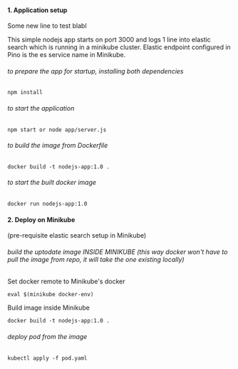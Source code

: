 #### 1. Application setup

Some new line to test blabl

This simple nodejs app starts on port 3000 and logs 1 line into elastic search which is running in a minikube cluster. Elastic endpoint configured in Pino is the es service name in Minikube.

###### to prepare the app for startup, installing both dependencies 
    
    npm install

###### to start the application

    npm start or node app/server.js

###### to build the image from Dockerfile

    docker build -t nodejs-app:1.0 .

###### to start the built docker image

    docker run nodejs-app:1.0


#### 2. Deploy on Minikube

(pre-requisite elastic search setup in Minikube)

###### build the uptodate image INSIDE MINIKUBE (this way docker won't have to pull the image from repo, it will take the one existing locally)

Set docker remote to Minikube's docker

    eval $(minikube docker-env) 

Build image inside Minikube

    docker build -t nodejs-app:1.0 .

###### deploy pod from the image

    kubectl apply -f pod.yaml

